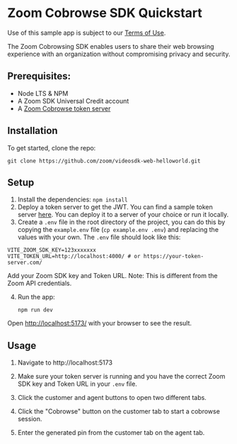 # Zoom Cobrowse SDK Quickstart

Use of this sample app is subject to our [Terms of Use](https://explore.zoom.us/en/video-sdk-terms/).

The Zoom Cobrowsing SDK enables users to share their web browsing experience with an organization without compromising privacy and security.

## Prerequisites:

- Node LTS & NPM
- A Zoom SDK Universal Credit account
- A [Zoom Cobrowse token server](https://github.com/zoom/cobrowsesdk-auth-endpoint-sample)

## Installation

To get started, clone the repo:

`git clone https://github.com/zoom/videosdk-web-helloworld.git`

## Setup

1. Install the dependencies: `npm install`
1. Deploy a token server to get the JWT. You can find a sample token server [here](https://github.com/zoom/cobrowsesdk-auth-endpoint-sample). You can deploy it to a server of your choice or run it locally.
1. Create a `.env` file in the root directory of the project, you can do this by copying the `example.env` file (`cp example.env .env`) and replacing the values with your own. The `.env` file should look like this:

```
VITE_ZOOM_SDK_KEY=123xxxxxxx
VITE_TOKEN_URL=http://localhost:4000/ # or https://your-token-server.com/
```

Add your Zoom SDK key and Token URL. Note: This is different from the Zoom API credentials.

4. Run the app:

   `npm run dev`

Open [http://localhost:5173/](http://localhost:5173/) with your browser to see the result.

## Usage

1. Navigate to http://localhost:5173

2. Make sure your token server is running and you have the correct Zoom SDK key and Token URL in your `.env` file.

3. Click the customer and agent buttons to open two different tabs.

4. Click the "Cobrowse" button on the customer tab to start a cobrowse session.

5. Enter the generated pin from the customer tab on the agent tab.
